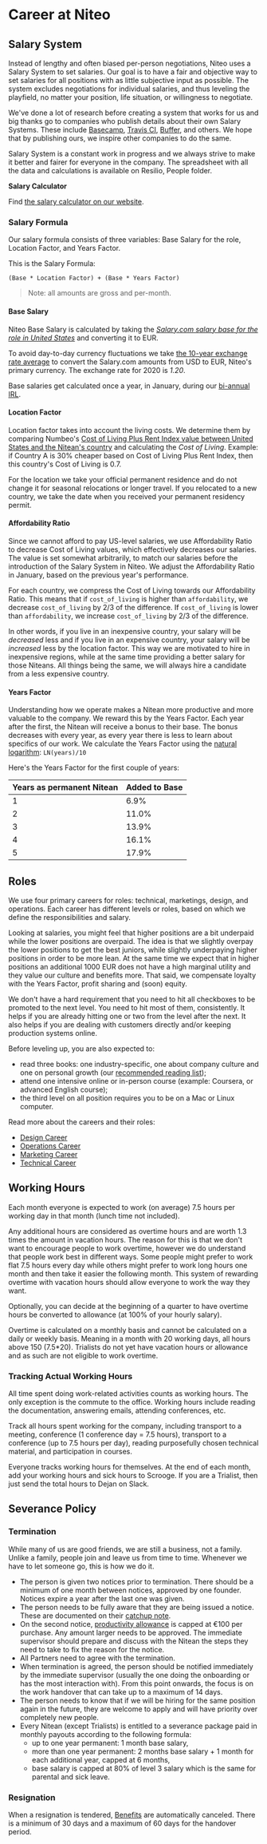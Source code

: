 # Career at Niteo

## Salary System

Instead of lengthy and often biased per-person negotiations, Niteo uses a Salary System to set salaries. Our goal is to have a fair and objective way to set salaries for all positions with as little subjective input as possible. The system excludes negotiations for individual salaries, and thus leveling the playfield, no matter your position, life situation, or willingness to negotiate. 

We've done a lot of research before creating a system that works for us and big thanks go to companies who publish details about their own Salary Systems. These include [Basecamp](https://m.signalvnoise.com/how-we-pay-people-at-basecamp/), [Travis CI](https://www.youtube.com/watch?v=N8u9H6JDAzo), [Buffer](https://buffer.com/salary/data-scientist-2/average/), and others. We hope that by publishing ours, we inspire other companies to do the same.

Salary System is a constant work in progress and we always strive to make it better and fairer for everyone in the company. The spreadsheet with all the data and calculations is available on Resilio, People folder.

**Salary Calculator**

Find [the salary calculator on our website](https://niteo.co/salary-calculator).

### Salary Formula

Our salary formula consists of three variables: Base Salary for the role, Location Factor, and Years Factor. 

This is the Salary Formula:

```
(Base * Location Factor) + (Base * Years Factor)
```

> Note: all amounts are gross and per-month.

#### Base Salary

Niteo Base Salary is calculated by taking the [*Salary.com salary base for the role in United States*](https://www.salary.com/research) and converting it to EUR. 

To avoid day-to-day currency fluctuations we take [the 10-year exchange rate average](https://www.ofx.com/en-au/forex-news/historical-exchange-rates/yearly-average-rates/) to convert the Salary.com amounts from USD to EUR, Niteo's primary currency. The exchange rate for 2020 is _1.20_.

Base salaries get calculated once a year, in January, during our [bi-annual IRL](https://blog.niteo.co/irls/). 

#### Location Factor

Location factor takes into account the living costs. We determine them by comparing Numbeo's [Cost of Living Plus Rent Index value between United States and the Nitean's country](https://www.numbeo.com/cost-of-living/compare_countries_result.jsp?country1=United+States&country2=Germany) and calculating the *Cost of Living*. Example: if Country A is 30% cheaper based on Cost of Living Plus Rent Index, then this country's Cost of Living is 0.7.

For the location we take your official permanent residence and do not change it for seasonal relocations or longer travel. If you relocated to a new country, we take the date when you received your permanent residency permit.

#### Affordability Ratio

Since we cannot afford to pay US-level salaries, we use Affordability Ratio to decrease Cost of Living values, which effectively decreases our salaries. The value is set somewhat arbitrarily, to match our salaries before the introduction of the Salary System in Niteo. We adjust the Affordability Ratio in January, based on the previous year's performance.

For each country, we compress the Cost of Living towards our Affordability Ratio. This means that if `cost_of_living` is higher than `affordability`, we decrease `cost_of_living` by 2/3 of the difference. If `cost_of_living` is lower than `affordability`, we increase `cost_of_living` by 2/3 of the difference.

In other words, if you live in an inexpensive country, your salary will be _decreased_ less and if you live in an expensive country, your salary will be _increased_ less by the location factor. This way we are motivated to hire in inexpensive regions, while at the same time providing a better salary for those Niteans. All things being the same, we will always hire a candidate from a less expensive country.

#### Years Factor

Understanding how we operate makes a Nitean more productive and more valuable to the company. We reward this by the Years Factor. Each year after the first, the Nitean will receive a bonus to their base. The bonus decreases with every year, as every year there is less to learn about specifics of our work. We calculate the Years Factor using the [natural logarithm](https://en.wikipedia.org/wiki/Natural_logarithm): `LN(years)/10`

Here's the Years Factor for the first couple of years:

| Years as permanent Nitean | Added to Base |
|---------------------------|---------------|
| 1                         | 6.9%          |
| 2                         | 11.0%         |
| 3                         | 13.9%         |
| 4                         | 16.1%         |
| 5                         | 17.9%         |


## Roles

We use four primary careers for roles: technical, marketings, design, and operations. Each career has different levels or roles, based on which we define the responsibilities and salary.

Looking at salaries, you might feel that higher positions are a bit underpaid while the lower positions are overpaid. The idea is that we slightly overpay the lower positions to get the best juniors, while slightly underpaying higher positions in order to be more lean. At the same time we expect that in higher positions an additional 1000 EUR does not have a high marginal utility and they value our culture and benefits more. That said, we compensate loyalty with the Years Factor, profit sharing and (soon) equity. 

We don't have a hard requirement that you need to hit all checkboxes to be promoted to the next level. You need to hit most of them, consistently. It helps if you are already hitting one or two from the level after the next. It also helps if you are dealing with customers directly and/or keeping production systems online. 

Before leveling up, you are also expected to:
* read three books: one industry-specific, one about company culture and one on personal growth (our [recommended reading list](/5_People/booklist.md));
* attend one intensive online or in-person course (example: Coursera, or advanced English course);
* the third level on all position requires you to be on a Mac or Linux computer.

Read more about the careers and their roles:

* [Design Career](/5_People/career-design.md)
* [Operations Career](/5_People/career-operations.md)
* [Marketing Career](/5_People/career-marketing.md)
* [Technical Career](/5_People/career-technical.md)

## Working Hours

Each month everyone is expected to work (on average) 7.5 hours per working day in that month (lunch time not included).

Any additional hours are considered as overtime hours and are worth 1.3 times the amount in vacation hours.
The reason for this is that we don't want to encourage people to work overtime, however we do understand that people work best in different ways.
Some people might prefer to work flat 7.5 hours every day while others might prefer to work long hours one month and then take it easier the following month.
This system of rewarding overtime with vacation hours should allow everyone to work the way they want.

Optionally, you can decide at the beginning of a quarter to have overtime hours be converted to allowance (at 100% of your hourly salary).

Overtime is calculated on a monthly basis and cannot be calculated on a daily or weekly basis. Meaning in a month with 20 working days, all hours above 150 (7.5*20).
Trialists do not yet have vacation hours or allowance and as such are not eligible to work overtime.


### Tracking Actual Working Hours

All time spent doing work-related activities counts as working hours. The only exception is the commute to the office. Working hours include reading the documentation, answering emails, attending conferences, etc.

Track all hours spent working for the company, including transport to a meeting, conference (1 conference day = 7.5 hours),  transport to a conference (up to 7.5 hours per day), reading purposefully chosen technical material, and participation in courses.

Everyone tracks working hours for themselves. At the end of each month, add your working hours and sick hours to Scrooge. If you are a Trialist, then just send the total hours to Dejan on Slack. 

## Severance Policy

### Termination

While many of us are good friends, we are still a business, not a family. Unlike a family, people join and leave us from time to time. Whenever we have to let someone go, this is how we do it.

* The person is given two notices prior to termination. There should be a minimum of one month between notices, approved by one founder. Notices expire a year after the last one was given.
* The person needs to be fully aware that they are being issued a notice. These are documented on their [catchup note](https://github.com/teamniteo/handbook/blob/master/5_People/catchups.md).
* On the second notice, [productivity allowance](https://github.com/teamniteo/handbook/blob/master/5_People/benefits.md#productivity-allowance) is capped at €100 per purchase. Any amount larger needs to be approved. The immediate supervisor should prepare and discuss with the Nitean the steps they need to take to fix the reason for the notice.
* All Partners need to agree with the termination.
* When termination is agreed, the person should be notified immediately by the immediate supervisor (usually the one doing the onboarding or has the most interaction with). From this point onwards, the focus is on the work handover that can take up to a maximum of 14 days.
* The person needs to know that if we will be hiring for the same position again in the future, they are welcome to apply and will have priority over completely new people.
* Every Nitean (except Trialists) is entitled to a severance package paid in monthly payouts according to the following formula:
  * up to one year permanent: 1 month base salary,
  * more than one year permanent: 2 months base salary + 1 month for each additional year, capped at 6 months,
  * base salary is capped at 80% of level 3 salary which is the same for parental and sick leave.

### Resignation

When a resignation is tendered, [Benefits](https://github.com/teamniteo/handbook/blob/master/5_People/benefits.md) are automatically canceled. There is a minimum of 30 days and a maximum of 60 days for the handover period.
